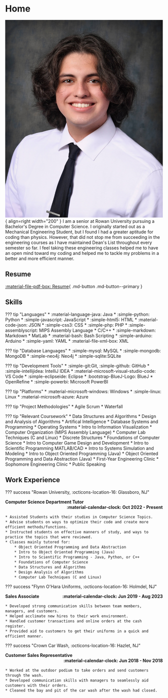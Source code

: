 # Home

![ProfilePic](img/ProPhoto.jpg){ align=right width="200" }
I am a senior at Rowan University pursuing a Bachelor's Degree in Computer Science. I originally started out as a Mechanical Engineering Student, but I found I 
had a greater aptitude for coding than physics. However, that did not stop me from succeeding in the engineering courses as I have maintained Dean's List throughout every 
semester so far. I feel taking these engineering classes helped me to have an open mind toward my coding and helped me to tackle my problems in a better and more
efficient manner. 

## Resume
[:material-file-pdf-box: Resume](pdfs/Resume.pdf){ .md-button .md-button--primary }


## Skills


??? tip "Languages"
    * :material-language-java: Java
    * :simple-python: Python
    * :simple-javascript: JavaScript
    * :simple-html5: HTML
    * :material-code-json: JSON
    * :simple-css3: CSS
    * :simple-php: PHP
    * :simple-assemblyscript: MIPS Assembly Language
    * C/C++
    * :simple-markdown: Markdown
    * MatLab
    * :material-bash: Bash Scripting
    * :simple-arduino: Arduino
    * :simple-yaml: YAML
    * :material-file-xml-box: XML
    

??? tip "Database Languages"
    * :simple-mysql: MySQL
    * :simple-mongodb: MongoDB
    * :simple-neo4j: Neo4j
    * :simple-sqlite:SQLite

??? tip "Development Tools"
    * :simple-git:Git,  :simple-github: GitHub
    * :simple-intellijidea: IntelliJ IDEA
    * :material-microsoft-visual-studio-code: VS Code
    * :simple-eclipseide: Eclipse
    * :bootstrap-BlueJ-Logo: BlueJ
    * OpenRefine
    * :simple-powerbi: Microsoft PowerBI

??? tip "Platforms"
    * :material-microsoft-windows: Windows
    * :simple-linux: Linux
    * :material-microsoft-azure: Azure

??? tip "Project Methodologies"
    * Agile Scrum
    * Waterfall

??? tip "Relevant Coursework"
    * Data Structures and Algorithms
    * Design and Analysis of Algorithms
    * Artifical Intelligence
    * Database Systems and Programming
    * Operating Systems
    * Intro to Information Visualization
    * Computer Organization (MIPS Assembly Language) 
    * Computer Lab Techniques (C and Linux)
    * Discrete Structures
    * Foundations of Computer Science
    * Intro to Computer Game Design and Development
    * Intro to Scientific Programming MATLAB/CAD
    * Intro to Systems Simulation and Modeling
    * Intro to Object Oriented Programming (Java)
    * Object Oriented Programming and Data Abstraction (Java)
    * First-Year Engineering Clinic
    * Sophomore Engineering Clinic
    * Public Speaking

## Work Experience 
??? success "Rowan University, :octicons-location-16: Glassboro, NJ"
    <div>
        <div style="float:left">**Computer Science Department Tutor**</div>
        <div style="float:right">**:material-calendar-clock: Oct 2022 - Present**</div>
    </div>
    <div style="clear: both;"></div>

    * Assisted Students with their studies in Computer Science Topics. 
    * Advise students on ways to optimize their code and create more efficient methods/functions.
    * Instructed students on effective manners of study, and ways to practice the topics that were reviewed. 
    * Classes mainly tutored for:
        * Object Oriented Programming and Data Abstraction
        * Intro to Object Oriented Programming (Java)
        * Intro to Scientific Programming - Java, Python, or C++
        * Foundations of Computer Science
        * Data Structures and Algorithms
        * Design Analysis of Algorithms
        * Computer Lab Techniques (C and Linux)

??? success "Flynn O'Hara Uniforms, :octicons-location-16: Holmdel, NJ"
     <div>
        <div style="float:left">**Sales Associate**</div>
        <div style="float:right">**:material-calendar-clock: Jun 2019 - Aug 2023**</div>
    </div>
    <div style="clear: both;"></div>

    * Developed strong communication skills between team members, managers, and customers.
    * Helped acclimate new hires to their work environment.
    * Handled customer transactions and online orders at the cash register.
    * Provided aid to customers to get their uniforms in a quick and efficient manner.

??? success "Crown Car Wash, :octicons-location-16: Hazlet, NJ"
    <div>
        <div style="float:left">**Customer Sales Representative**</div>
        <div style="float:right">**:material-calendar-clock: Jun 2018 - Nov 2018**</div>
    </div>
    <div style="clear: both;"></div>

    * Worked at the outdoor podium to take orders and send customers through the wash.
    * Developed communication skills with managers to seamlessly aid customers with their orders.
    * Cleaned the bay and pit of the car wash after the wash had closed.
